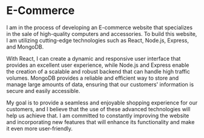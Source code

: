 # E-Commerce
I am in the process of developing an E-commerce website that specializes in the sale of high-quality computers and accessories. To build this website, I am utilizing cutting-edge technologies such as React, Node.js, Express, and MongoDB.

With React, I can create a dynamic and responsive user interface that provides an excellent user experience, while Node.js and Express enable the creation of a scalable and robust backend that can handle high traffic volumes. MongoDB provides a reliable and efficient way to store and manage large amounts of data, ensuring that our customers' information is secure and easily accessible.

My goal is to provide a seamless and enjoyable shopping experience for our customers, and I believe that the use of these advanced technologies will help us achieve that. I am committed to constantly improving the website and incorporating new features that will enhance its functionality and make it even more user-friendly.
